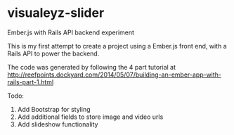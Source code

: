 # visualeyz-slider
Ember.js with Rails API backend experiment

This is my first attempt to create a project using a Ember.js front end, with a Rails API to power the backend.

The code was generated by following the 4 part tutorial at
http://reefpoints.dockyard.com/2014/05/07/building-an-ember-app-with-rails-part-1.html

Todo:

1. Add Bootstrap for styling
2. Add additional fields to store image and video urls
3. Add slideshow functionality
